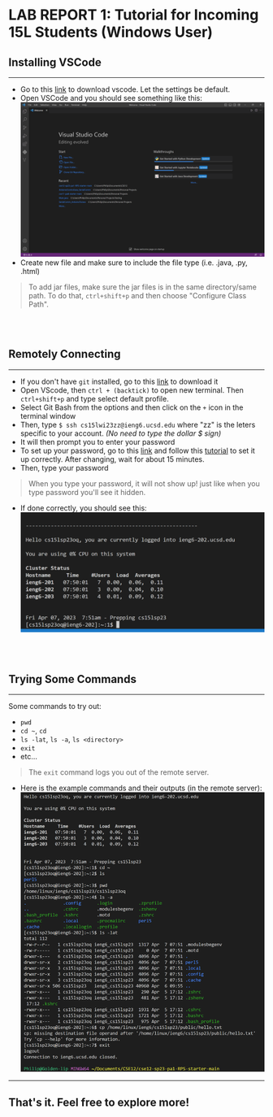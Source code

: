 
# LAB REPORT 1: Tutorial for Incoming 15L Students (Windows User)


## Installing VSCode 
---
* Go to this [link](https://code.visualstudio.com/download) to download vscode. Let the settings be default. 
* Open VSCode and you should see something like this: ![Image](https://github.com/1618lip/cse15l-lab-reports/blob/main/Screenshot%202023-04-06%20193104.png?raw=true) 
* Create new file and make sure to include the file type (i.e. .java, .py, .html) 
> To add jar files, make sure the jar files is in the same directory/same path. To do that, `ctrl+shift+p` and then choose "Configure Class Path". 
</br>
</br>

## Remotely Connecting
---
* If you don't have `git` installed, go to this [link](https://git-scm.com/download/win) to download it 
* Open VScode, then `ctrl + (backtick)` to open new terminal. Then `ctrl+shift+p` and type select default profile. 
* Select Git Bash from the options and then click on the `+` icon in the terminal window
* Then, type `$ ssh cs15lwi23zz@ieng6.ucsd.edu` where "zz" is the leters specific to your account. _(No need to type the dollar $ sign)_
* It will then prompt you to enter your password 
* To set up your password, go to this [link](https://sdacs.ucsd.edu/~icc/index.php) and follow this [tutorial](https://docs.google.com/document/d/1hs7CyQeh-MdUfM9uv99i8tqfneos6Y8bDU0uhn1wqho/edit) to set it up correctly. After changing, wait for about 15 minutes.
* Then, type your password
> When you type your password, it will not show up! just like when you type password you'll see it hidden. 
* If done correctly, you should see this: ![Image](https://github.com/1618lip/cse15l-lab-reports/blob/main/Screenshot%202023-04-07%20075258.png?raw=true)
</br>
</br>

## Trying Some Commands
---
Some commands to try out: 
* `pwd`
* `cd ~`, `cd`
* `ls -lat`, `ls -a`, `ls <directory>`
* `exit` 
* etc...
> The `exit` command logs you out of the remote server.

* Here is the example commands and their outputs (in the remote server):![Image](https://github.com/1618lip/cse15l-lab-reports/blob/main/Screenshot%202023-04-07%20080156.png?raw=true)

---
## That's it. Feel free to explore more!



